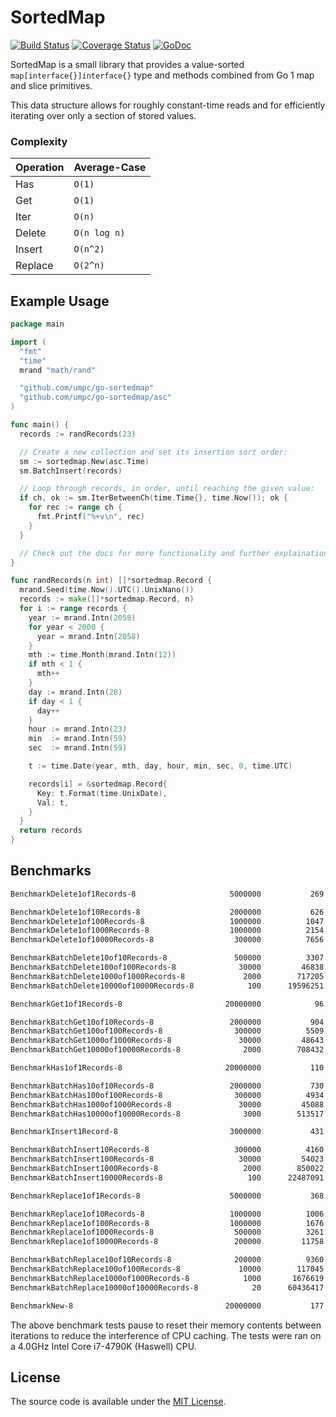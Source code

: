 # SortedMap

[![Build Status](https://travis-ci.org/umpc/go-sortedmap.svg?branch=master)](https://travis-ci.org/umpc/go-sortedmap) [![Coverage Status](https://codecov.io/github/umpc/go-sortedmap/badge.svg?branch=master)](https://codecov.io/github/umpc/go-sortedmap?branch=master) [![GoDoc](https://godoc.org/github.com/umpc/go-sortedmap?status.svg)](https://godoc.org/github.com/umpc/go-sortedmap)

SortedMap is a small library that provides a value-sorted ```map[interface{}]interface{}``` type and methods combined from Go 1 map and slice primitives.

This data structure allows for roughly constant-time reads and for efficiently iterating over only a section of stored values.

### Complexity
Operation | Average-Case
----------|-----------
Has | ```O(1)```
Get | ```O(1)```
Iter | ```O(n)```
Delete | ```O(n log n)```
Insert | ```O(n^2)```
Replace | ```O(2^n)```

## Example Usage

```go
package main

import (
  "fmt"
  "time"
  mrand "math/rand"

  "github.com/umpc/go-sortedmap"
  "github.com/umpc/go-sortedmap/asc"
)

func main() {
  records := randRecords(23)

  // Create a new collection and set its insertion sort order:
  sm := sortedmap.New(asc.Time)
  sm.BatchInsert(records)

  // Loop through records, in order, until reaching the given value:
  if ch, ok := sm.IterBetweenCh(time.Time{}, time.Now()); ok {
    for rec := range ch {
      fmt.Printf("%+v\n", rec)
    }
  }

  // Check out the docs for more functionality and further explainations.
}

func randRecords(n int) []*sortedmap.Record {
  mrand.Seed(time.Now().UTC().UnixNano())
  records := make([]*sortedmap.Record, n)
  for i := range records {
    year := mrand.Intn(2058)
    for year < 2000 {
      year = mrand.Intn(2058)
    }
    mth := time.Month(mrand.Intn(12))
    if mth < 1 {
      mth++
    }
    day := mrand.Intn(28)
    if day < 1 {
      day++
    }
    hour := mrand.Intn(23)
    min  := mrand.Intn(59)
    sec  := mrand.Intn(59)

    t := time.Date(year, mth, day, hour, min, sec, 0, time.UTC)

    records[i] = &sortedmap.Record{
      Key: t.Format(time.UnixDate),
      Val: t,
    }
  }
  return records
}
```

## Benchmarks

```sh
BenchmarkDelete1of1Records-8                 	 5000000	       269 ns/op	       0 B/op	       0 allocs/op

BenchmarkDelete1of10Records-8                	 2000000	       626 ns/op	       0 B/op	       0 allocs/op
BenchmarkDelete1of100Records-8               	 1000000	      1047 ns/op	       0 B/op	       0 allocs/op
BenchmarkDelete1of1000Records-8              	 1000000	      2154 ns/op	       0 B/op	       0 allocs/op
BenchmarkDelete1of10000Records-8             	  300000	      7656 ns/op	       0 B/op	       0 allocs/op

BenchmarkBatchDelete10of10Records-8          	  500000	      3307 ns/op	      16 B/op	       1 allocs/op
BenchmarkBatchDelete100of100Records-8        	   30000	     46838 ns/op	     112 B/op	       1 allocs/op
BenchmarkBatchDelete1000of1000Records-8      	    2000	    717205 ns/op	    1024 B/op	       1 allocs/op
BenchmarkBatchDelete10000of10000Records-8    	     100	  19596251 ns/op	   10240 B/op	       1 allocs/op

BenchmarkGet1of1Records-8                    	20000000	        96.6 ns/op	       0 B/op	       0 allocs/op

BenchmarkBatchGet10of10Records-8             	 2000000	       904 ns/op	     176 B/op	       2 allocs/op
BenchmarkBatchGet100of100Records-8           	  300000	      5509 ns/op	    1904 B/op	       2 allocs/op
BenchmarkBatchGet1000of1000Records-8         	   30000	     48643 ns/op	   17408 B/op	       2 allocs/op
BenchmarkBatchGet10000of10000Records-8       	    2000	    708432 ns/op	  174080 B/op	       2 allocs/op

BenchmarkHas1of1Records-8                    	20000000	       110 ns/op	       0 B/op	       0 allocs/op

BenchmarkBatchHas10of10Records-8             	 2000000	       730 ns/op	      16 B/op	       1 allocs/op
BenchmarkBatchHas100of100Records-8           	  300000	      4934 ns/op	     112 B/op	       1 allocs/op
BenchmarkBatchHas1000of1000Records-8         	   30000	     45088 ns/op	    1024 B/op	       1 allocs/op
BenchmarkBatchHas10000of10000Records-8       	    3000	    513517 ns/op	   10240 B/op	       1 allocs/op

BenchmarkInsert1Record-8                     	 3000000	       431 ns/op	     304 B/op	       2 allocs/op

BenchmarkBatchInsert10Records-8              	  300000	      4160 ns/op	    1382 B/op	       8 allocs/op
BenchmarkBatchInsert100Records-8             	   30000	     54023 ns/op	   14913 B/op	      19 allocs/op
BenchmarkBatchInsert1000Records-8            	    2000	    850022 ns/op	  201972 B/op	      78 allocs/op
BenchmarkBatchInsert10000Records-8           	     100	  22487091 ns/op	 2121013 B/op	     582 allocs/op

BenchmarkReplace1of1Records-8                	 5000000	       368 ns/op	       0 B/op	       0 allocs/op

BenchmarkReplace1of10Records-8               	 1000000	      1006 ns/op	       0 B/op	       0 allocs/op
BenchmarkReplace1of100Records-8              	 1000000	      1676 ns/op	       0 B/op	       0 allocs/op
BenchmarkReplace1of1000Records-8             	  500000	      3261 ns/op	       0 B/op	       0 allocs/op
BenchmarkReplace1of10000Records-8            	  200000	     11758 ns/op	       0 B/op	       0 allocs/op

BenchmarkBatchReplace10of10Records-8         	  200000	      9360 ns/op	       0 B/op	       0 allocs/op
BenchmarkBatchReplace100of100Records-8       	   10000	    117045 ns/op	       0 B/op	       0 allocs/op
BenchmarkBatchReplace1000of1000Records-8     	    1000	   1676619 ns/op	       0 B/op	       0 allocs/op
BenchmarkBatchReplace10000of10000Records-8   	      20	  60436417 ns/op	       0 B/op	       0 allocs/op

BenchmarkNew-8                               	20000000	       177 ns/op	      96 B/op	       2 allocs/op
```

The above benchmark tests pause to reset their memory contents between iterations to reduce the interference of CPU caching. The tests were ran on a 4.0GHz Intel Core i7-4790K (Haswell) CPU.

## License

The source code is available under the [MIT License](https://opensource.org/licenses/MIT).
